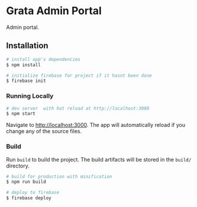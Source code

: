 # Grata Admin Portal

Admin portal.

## Installation

``` bash
# install app's dependencies
$ npm install

# initialize firebase for project if it hasnt been done
$ firebase init
```

### Running Locally

``` bash
# dev server  with hot reload at http://localhost:3000
$ npm start
```

Navigate to [http://localhost:3000](http://localhost:3000). The app will automatically reload if you change any of the source files.

### Build

Run `build` to build the project. The build artifacts will be stored in the `build/` directory.

```bash
# build for production with minification
$ npm run build

# deploy to firebase
$ firebase deploy
```